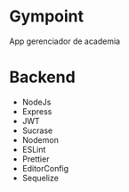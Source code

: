 # Gympoint

App gerenciador de academia

# Backend

- NodeJs
- Express
- JWT
- Sucrase
- Nodemon
- ESLint
- Prettier
- EditorConfig
- Sequelize
